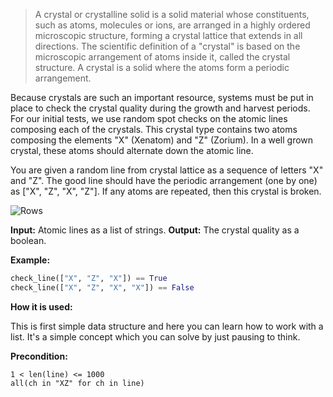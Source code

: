 > A crystal or crystalline solid is a solid material whose constituents, such as atoms, molecules or ions, are
> arranged in a highly ordered microscopic structure, forming a crystal lattice that extends in all directions.
> The scientific definition of a "crystal" is based on the microscopic arrangement of atoms inside it,
> called the crystal structure. A crystal is a solid where the atoms form a periodic arrangement.

Because crystals are such an important resource, systems must be put in place to check the crystal quality during
the growth and harvest periods. For our initial tests, we use random spot checks on the atomic lines composing each
of the crystals. This crystal type contains two atoms composing the elements "X" (Xenatom) and "Z" (Zorium). In a
well grown crystal, these atoms should alternate down the atomic line.

You are given a random line from crystal lattice as a sequence of letters "X" and "Z". The good line should have the
periodic arrangement (one by one) as ["X", "Z", "X", "Z"]. If any atoms are repeated, then this crystal is broken.

![Rows](rows.svg)

**Input:** Atomic lines as a list of strings.
**Output:** The crystal quality as a boolean.


**Example:**

```python
check_line(["X", "Z", "X"]) == True
check_line(["X", "Z", "X", "X"]) == False
```

**How it is used:**

This is first simple data structure and here you can learn how to work with a list. It's a simple concept which you
can solve by just pausing to think.

**Precondition:**
```
1 < len(line) <= 1000
all(ch in "XZ" for ch in line)
```